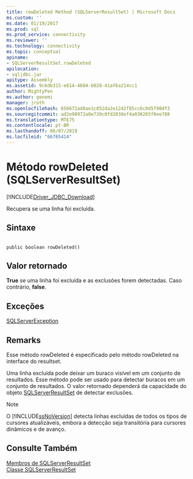 ```yaml
---
title: rowDeleted Method (SQLServerResultSet) | Microsoft Docs
ms.custom: ''
ms.date: 01/19/2017
ms.prod: sql
ms.prod_service: connectivity
ms.reviewer: ''
ms.technology: connectivity
ms.topic: conceptual
apiname:
- SQLServerResultSet.rowDeleted
apilocation:
- sqljdbc.jar
apitype: Assembly
ms.assetid: 9c6db315-e614-4604-b020-41af6a214cc1
author: MightyPen
ms.author: genemi
manager: jroth
ms.openlocfilehash: 656672ad8ae1c852da2e1242f85cc6c0d5f90df3
ms.sourcegitcommit: ad2e98972a0e739c0fd2038ef4a030265f0ee788
ms.translationtype: MTE75
ms.contentlocale: pt-BR
ms.lasthandoff: 06/07/2019
ms.locfileid: "66765414"
---
```

# <a name="rowdeleted-method-sqlserverresultset"></a>Método rowDeleted (SQLServerResultSet)
[!INCLUDE[Driver_JDBC_Download](../../../includes/driver_jdbc_download.md)]

  Recupera se uma linha foi excluída.  
  
## <a name="syntax"></a>Sintaxe  
  
```  
  
public boolean rowDeleted()  
```  
  
## <a name="return-value"></a>Valor retornado  
 **True** se uma linha foi excluída e as exclusões forem detectadas. Caso contrário, **false**.  
  
## <a name="exceptions"></a>Exceções  
 [SQLServerException](../../../connect/jdbc/reference/sqlserverexception-class.md)  
  
## <a name="remarks"></a>Remarks  
 Esse método rowDeleted é especificado pelo método rowDeleted na interface do resultset.  
  
 Uma linha excluída pode deixar um buraco visível em um conjunto de resultados. Esse método pode ser usado para detectar buracos em um conjunto de resultados. O valor retornado dependerá da capacidade do objeto [SQLServerResultSet](../../../connect/jdbc/reference/sqlserverresultset-class.md) de detectar exclusões.  
  
> [!NOTE]  
>  O [!INCLUDE[ssNoVersion](../../../includes/ssnoversion-md.md)] detecta linhas excluídas de todos os tipos de cursores atualizáveis, embora a detecção seja transitória para cursores dinâmicos e de avanço.  
  
## <a name="see-also"></a>Consulte Também  
 [Membros de SQLServerResultSet](../../../connect/jdbc/reference/sqlserverresultset-members.md)   
 [Classe SQLServerResultSet](../../../connect/jdbc/reference/sqlserverresultset-class.md)  
  
  
